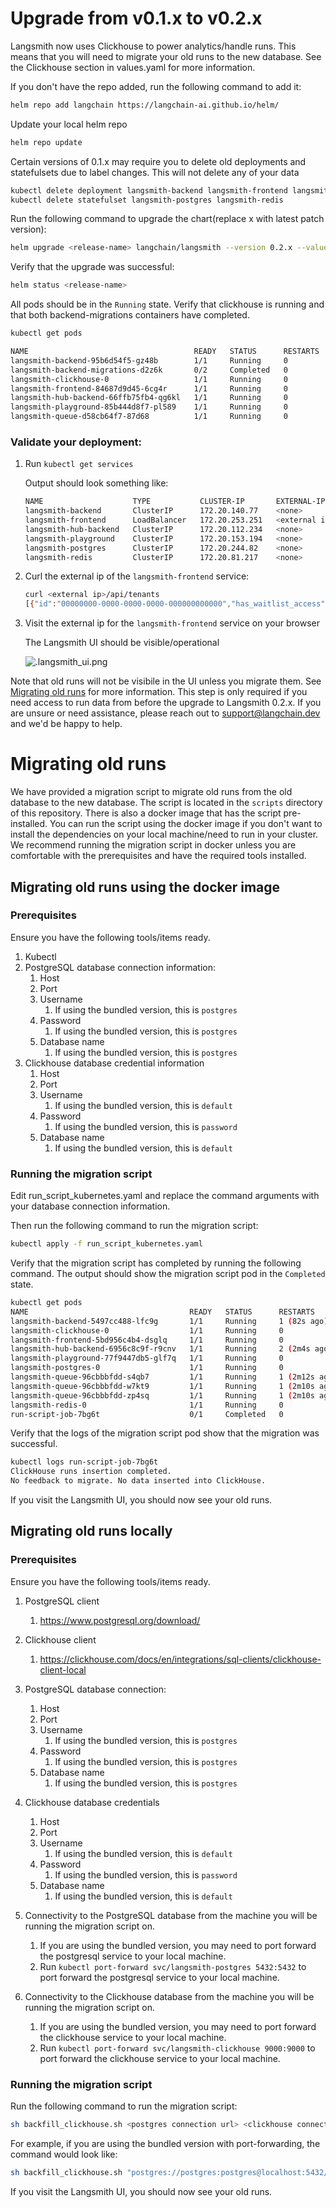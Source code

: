 # Upgrade from v0.1.x to v0.2.x

Langsmith now uses Clickhouse to power analytics/handle runs. This means that you will need to migrate your old runs to the new database. See the Clickhouse section in values.yaml for more information.

If you don't have the repo added, run the following command to add it:
```bash
helm repo add langchain https://langchain-ai.github.io/helm/
```

Update your local helm repo
```bash
helm repo update
```

Certain versions of 0.1.x may require you to delete old deployments and statefulsets due to label changes. This will not delete any of your data
```bash
kubectl delete deployment langsmith-backend langsmith-frontend langsmith-hub-backend langsmith-playground langsmith-queue
kubectl delete statefulset langsmith-postgres langsmith-redis
```

Run the following command to upgrade the chart(replace x with latest patch version):
```bash
helm upgrade <release-name> langchain/langsmith --version 0.2.x --values <path-to-values-file>
```

Verify that the upgrade was successful:
```bash
helm status <release-name>
```
All pods should be in the `Running` state. Verify that clickhouse is running and that both backend-migrations containers have completed.

```bash
kubectl get pods 

NAME                                     READY   STATUS      RESTARTS   AGE
langsmith-backend-95b6d54f5-gz48b        1/1     Running     0          15h
langsmith-backend-migrations-d2z6k       0/2     Completed   0          5h48m
langsmith-clickhouse-0                   1/1     Running     0          26h
langsmith-frontend-84687d9d45-6cg4r      1/1     Running     0          15h
langsmith-hub-backend-66ffb75fb4-qg6kl   1/1     Running     0          15h
langsmith-playground-85b444d8f7-pl589    1/1     Running     0          15h
langsmith-queue-d58cb64f7-87d68          1/1     Running     0          15h
```

### Validate your deployment:

1. Run `kubectl get services`

    Output should look something like:

    ```bash
    NAME                    TYPE           CLUSTER-IP       EXTERNAL-IP                                                               PORT(S)        AGE
    langsmith-backend       ClusterIP      172.20.140.77    <none>                                                                    1984/TCP       35h
    langsmith-frontend      LoadBalancer   172.20.253.251   <external ip>   80:31591/TCP   35h
    langsmith-hub-backend   ClusterIP      172.20.112.234   <none>                                                                    1985/TCP       35h
    langsmith-playground    ClusterIP      172.20.153.194   <none>                                                                    3001/TCP       9h
    langsmith-postgres      ClusterIP      172.20.244.82    <none>                                                                    5432/TCP       35h
    langsmith-redis         ClusterIP      172.20.81.217    <none>                                                                    6379/TCP       35h
    ```

2. Curl the external ip of the `langsmith-frontend` service:

    ```bash
    curl <external ip>/api/tenants
    [{"id":"00000000-0000-0000-0000-000000000000","has_waitlist_access":true,"created_at":"2023-09-13T18:25:10.488407","display_name":"Personal","config":{"is_personal":true,"max_identities":1},"tenant_handle":"default"}]%
    ```

3. Visit the external ip for the `langsmith-frontend` service on your browser

    The Langsmith UI should be visible/operational

    ![.langsmith_ui.png](../langsmith_ui.png)

Note that old runs will not be visibile in the UI unless you migrate them. See [Migrating old runs](#migrating-old-runs) for more information.
This step is only required if you need access to run data from before the upgrade to Langsmith 0.2.x. If you are unsure or need assistance, please reach out to support@langchain.dev and we'd be happy to help.

# Migrating old runs

We have provided a migration script to migrate old runs from the old database to the new database. The script is located in the `scripts` directory of this repository.
There is also a docker image that has the script pre-installed. You can run the script using the docker image if you don't want to install the dependencies on your local machine/need to run in your cluster.
We recommend running the migration script in docker unless you are comfortable with the prerequisites and have the required tools installed.

## Migrating old runs using the docker image

### Prerequisites

Ensure you have the following tools/items ready.

1. Kubectl 
2. PostgreSQL database connection information:
    1. Host
    2. Port
    3. Username
       1. If using the bundled version, this is `postgres`
    4. Password
       1. If using the bundled version, this is `postgres`
    5. Database name
       1. If using the bundled version, this is `postgres`
3. Clickhouse database credential information
    1. Host
    2. Port
    3. Username
       1. If using the bundled version, this is `default`
    4. Password
       1. If using the bundled version, this is `password`
    5. Database name
       1. If using the bundled version, this is `default`


### Running the migration script

Edit run_script_kubernetes.yaml and replace the command arguments with your database connection information.

Then run the following command to run the migration script:

```bash
kubectl apply -f run_script_kubernetes.yaml
```

Verify that the migration script has completed by running the following command. The output should show the migration script pod in the `Completed` state.

```bash
kubectl get pods 
NAME                                    READY   STATUS      RESTARTS        AGE
langsmith-backend-5497cc488-lfc9g       1/1     Running     1 (82s ago)     2m22s
langsmith-clickhouse-0                  1/1     Running     0               2m20s
langsmith-frontend-5bd956c4b4-dsglq     1/1     Running     0               2m22s
langsmith-hub-backend-6956c8c9f-r9cnv   1/1     Running     2 (2m4s ago)    2m22s
langsmith-playground-77f9447db5-glf7q   1/1     Running     0               2m21s
langsmith-postgres-0                    1/1     Running     0               2m20s
langsmith-queue-96cbbbfdd-s4qb7         1/1     Running     1 (2m12s ago)   2m21s
langsmith-queue-96cbbbfdd-w7kt9         1/1     Running     1 (2m10s ago)   2m21s
langsmith-queue-96cbbbfdd-zp4sq         1/1     Running     1 (2m10s ago)   2m21s
langsmith-redis-0                       1/1     Running     0               2m20s
run-script-job-7bg6t                    0/1     Completed   0               47s
````

Verify that the logs of the migration script pod show that the migration was successful.

```bash
kubectl logs run-script-job-7bg6t  
ClickHouse runs insertion completed.
No feedback to migrate. No data inserted into ClickHouse.
```

If you visit the Langsmith UI, you should now see your old runs.

## Migrating old runs locally

### Prerequisites

Ensure you have the following tools/items ready.

1. PostgreSQL client
    1. https://www.postgresql.org/download/
2. Clickhouse client
    1. https://clickhouse.com/docs/en/integrations/sql-clients/clickhouse-client-local
3. PostgreSQL database connection:
    1. Host
    2. Port
    3. Username
       1. If using the bundled version, this is `postgres`
    4. Password
       1. If using the bundled version, this is `postgres`
    5. Database name
       1. If using the bundled version, this is `postgres`

4. Clickhouse database credentials
    1. Host
    2. Port
    3. Username
       1. If using the bundled version, this is `default`
    4. Password
       1. If using the bundled version, this is `password`
    5. Database name
       1. If using the bundled version, this is `default`
    
5. Connectivity to the PostgreSQL database from the machine you will be running the migration script on.
   1. If you are using the bundled version, you may need to port forward the postgresql service to your local machine.
   2. Run `kubectl port-forward svc/langsmith-postgres 5432:5432` to port forward the postgresql service to your local machine.
6. Connectivity to the Clickhouse database from the machine you will be running the migration script on.
   1. If you are using the bundled version, you may need to port forward the clickhouse service to your local machine.
   2. Run `kubectl port-forward svc/langsmith-clickhouse 9000:9000` to port forward the clickhouse service to your local machine.

### Running the migration script

Run the following command to run the migration script:

```bash
sh backfill_clickhouse.sh <postgres connection url> <clickhouse connection url>
```

For example, if you are using the bundled version with port-forwarding, the command would look like:

```bash
sh backfill_clickhouse.sh "postgres://postgres:postgres@localhost:5432/postgres" "clickhouse://default:password@localhost:9000/default"
```

If you visit the Langsmith UI, you should now see your old runs.
